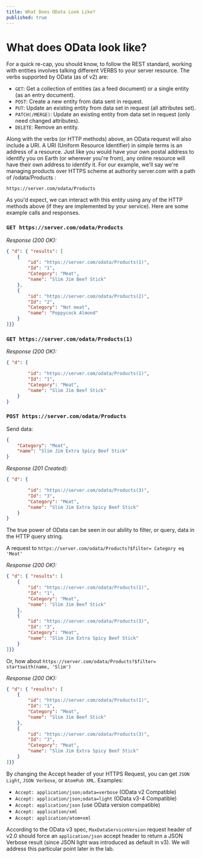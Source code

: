 ```yaml
---
title: What Does OData Look Like?
published: true
---
```


# What does OData look like?

For a quick re-cap, you should know, to follow the REST standard, working with entities involves talking different VERBS to your server resource. The verbs supported by OData (as of v2) are:

- `GET`: Get a collection of entities (as a feed document) or a single entity (as an entry document).
- `POST`: Create a new entity from data sent in request.
- `PUT`: Update an existing entity from data set in request (all attributes set).
- `PATCH(/MERGE)`: Update an existing entity from data set in request (only need changed attributes).
- `DELETE`: Remove an entity.

Along with the verbs (or HTTP methods) above, an OData request will also include a URI. A URI (Uniform Resource Identifier) in simple terms is an address of a resource. Just like you would have your own postal address to identify you on Earth (or wherever you're from), any online resource will have their own address to identify it. For our example, we'll say we're managing products over HTTPS scheme at authority server.com with a path of /odata/Products :

`https://server.com/odata/Products`

As you'd expect, we can interact with this entity using any of the HTTP methods above (if they are implemented by your service). Here are some example calls and responses.

### `GET https://server.com/odata/Products`

_Response (200 OK):_

```json
{ "d": { "results": [
    {
        "id": "https://server.com/odata/Products(1)",
        "Id": "1",
        "Category": "Meat",
        "name": "Slim Jim Beef Stick"
    },
    {
        "id": "https://server.com/odata/Products(2)",
        "Id": "2",
        "Category": "Not meat",
        "name": "Poppycock Almond"
    }
]}}
```

### `GET https://server.com/odata/Products(1)`

_Response (200 OK):_

```json
{ "d": {

        "id": "https://server.com/odata/Products(1)",
        "Id": "1",
        "Category": "Meat",
        "name": "Slim Jim Beef Stick"
    }
}
```

### `POST https://server.com/odata/Products`

Send data:

```json
{
    "Category": "Meat",
    "name": "Slim Jim Extra Spicy Beef Stick"
}
```

_Response (201 Created):_

```json
{ "d": {

        "id": "https://server.com/odata/Products(3)",
        "Id": "3",
        "Category": "Meat",
        "name": "Slim Jim Extra Spicy Beef Stick"
    }
}
```

The true power of OData can be seen in our ability to filter, or query, data in the HTTP query string.

A request to `https://server.com/odata/Products?$filter= Category eq 'Meat'`

_Response (200 OK):_
```json
{ "d": { "results": [
    {
        "id": "https://server.com/odata/Products(1)",
        "Id": "1",
        "Category": "Meat",
        "name": "Slim Jim Beef Stick"
    },
    {
        "id": "https://server.com/odata/Products(3)",
        "Id": "3",
        "Category": "Meat",
        "name": "Slim Jim Extra Spicy Beef Stick"
    }
]}}
```

Or, how about `https://server.com/odata/Products?$filter= startswith(name, 'Slim')`

_Response (200 OK):_
```json
{ "d": { "results": [
    {
        "id": "https://server.com/odata/Products(1)",
        "Id": "1",
        "Category": "Meat",
        "name": "Slim Jim Beef Stick"
    },
    {
        "id": "https://server.com/odata/Products(3)",
        "Id": "3",
        "Category": "Meat",
        "name": "Slim Jim Extra Spicy Beef Stick"
    }
]}}
```

By changing the Accept header of your HTTPS Request, you can get `JSON Light`, `JSON Verbose`, or `AtomPub XML`. Examples:

- `Accept: application/json;odata=verbose` (OData v2 Compatible)
- `Accept: application/json;odata=light` (OData v3-4 Compatible)
- `Accept: application/json` (use OData version compatible)
- `Accept: application/xml`
- `Accept: application/atom+xml`


According to the OData v3 spec, `MaxDataServiceVersion` request header of v2.0 should force an `application/json` accept header to return a JSON Verbose result (since JSON light was introduced as default in v3). We will address this particular point later in the lab.
